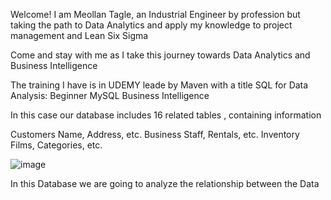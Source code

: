 Welcome! I am Meollan Tagle, an Industrial Engineer by profession
but taking the path to Data Analytics and apply my knowledge
to project management and Lean Six Sigma

Come and stay with me as I take this journey towards Data Analytics and Business Intelligence

The training I have is in UDEMY leade by Maven with a title
SQL for Data Analysis: Beginner MySQL Business Intelligence

In this case our database includes
16 related tables , containing information

Customers Name, Address, etc.
Business Staff, Rentals, etc.
Inventory Films, Categories, etc.

![image](https://github.com/user-attachments/assets/ab18f644-f92b-40a1-9e52-db9c5cb6879d)


In this Database we are going to analyze the relationship between the Data
